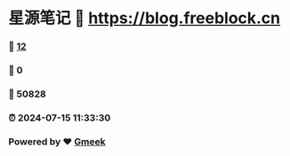 # 星源笔记 :link: https://blog.freeblock.cn 
### :page_facing_up: [12](https://blog.freeblock.cn/tag.html) 
### :speech_balloon: 0 
### :hibiscus: 50828 
### :alarm_clock: 2024-07-15 11:33:30 
### Powered by :heart: [Gmeek](https://github.com/Meekdai/Gmeek)
